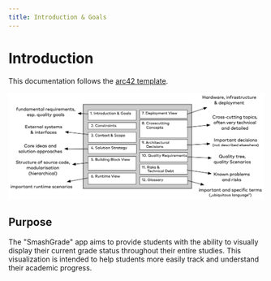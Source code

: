 ```yaml
---
title: Introduction & Goals
---
```


# Introduction
This documentation follows the [arc42 template](https://arc42.org/overview).

![Arc42 chapter overview](../assets/introduction-goals/arc42_overview.png)

## Purpose
The "SmashGrade" app aims to provide students with the ability to visually display their current grade status throughout their entire studies. This visualization is intended to help students more easily track and understand their academic progress.